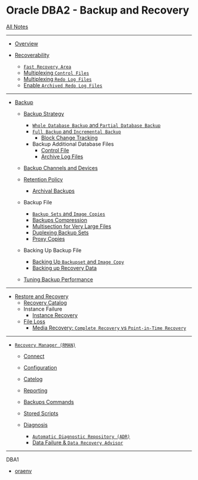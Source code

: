 # Oracle DBA2 - Backup and Recovery

[All Notes](../../index.md)

---

- [Overview](./fundamemtal/fundamemtal.md)
- [Recoverability](./recoverability/recoverability.md)

  - [`Fast Recovery Area`](./recoverability/fra/fra.md)
  - [Multiplexing `Control Files`](./recoverability/muli_cf/muli_cf.md)
  - [Multiplexing `Redo Log Files`](./recoverability/muli_redolog/muli_redolog.md)
  - [Enable `Archived Redo Log Files`](./recoverability/archive_redolog/archive_redolog.md)

---

- [Backup](./backup/backup/backup.md)

  - [Backup Strategy](./backup/backup_strategy/backup_strategy.md)

    - [`Whole Database Backup` and `Partial Database Backup`](./backup/backup_whole_partial/backup_whole_partial.md)
    - [`Full Backup` and `Incremental Backup`](./backup/backup_full_incremental/backup_full_incremental.md)
      - [Block Change Tracking](./backup/backup_bct/backup_bct.md)
    - Backup Additional Database Files
      - [Control File](./backup/backup_cf/backup_cf.md)
      - [Archive Log Files](./backup/backup_archivelog/backup_archivelog.md)

  - [Backup Channels and Devices](./backup/backup_device/backup_device.md)
  - [Retention Policy](./backup/backup_retention_policy/backup_retention_policy.md)

    - [Archival Backups](./backup/backup_archival/backup_archival.md)

  - Backup File

    - [`Backup Sets` and `Image Copies`](./backup/backup_backupset_imagecopy/backup_backupset_imagecopy.md)
    - [Backups Compression](./backup/backup_compress/backup_compress.md)
    - [Multisection for Very Large Files](./backup/backup_multisection/backup_multisection.md)
    - [Duplexing Backup Sets](./backup/backup_duplex/backup_duplex.md)
    - [Proxy Copies](./backup/backup_proxy_copy/backup_proxy_copy.md)

  - Backing Up Backup File

    - [Backing Up `Backupset` and `Image Copy`](./backup/backup_backup/backup_backup.md)
    - [Backing up Recovery Data](./backup/backup_recovery_data/backup_recovery_data.md)

  - [Tuning Backup Performance](./backup/backup_tuning/backup_tuning.md)

---

- [Restore and Recovery](./recovery/recovery/recovery.md)
  - [Recovery Catalog](./recovery/recovery_catalog/recovery_catalog.md)
  - Instance Failure
    - [Instance Recovery](./recovery/recovery_instance/recovery_instance.md)
  - [File Loss](./recovery/recovery_file_loss/recovery_file_loss.md)
    - [Media Recovery: `Complete Recovery` vs `Point-in-Time Recovery`](./recovery/recovery_media/recovery_media.md)

---

- [`Recovery Manager (RMAN)`](./rman/rman/rman.md)

  - [Connect](./rman/rman_connect/rman_connect.md)
  - [Configuration](./rman/rman_conf/rman_conf.md)

  - [Catelog](./rman/rman_catalog/rman_catalog.md)
  - [Reporting](./rman/rman_reporting/rman_reporting.md)
  - [Backups Commands](./rman/rman_backup_command/rman_backup_command.md)
  - [Stored Scripts](./rman/rman_script/rman_script.md)

  - [Diagnosis](./rman/rman_diagnosis/rman_diagnosis.md)
    - [`Automatic Diagnostic Repository (ADR)`](./rman/rman_diagnosis_adr/rman_diagnosis_adr.md)
    - [Data Failure & `Data Recovery Advisor`](./rman/rman_diagnosis_dra/rman_diagnosis_dra.md)

---

DBA1

- [oraenv](./oraenv/oraenv.md)
